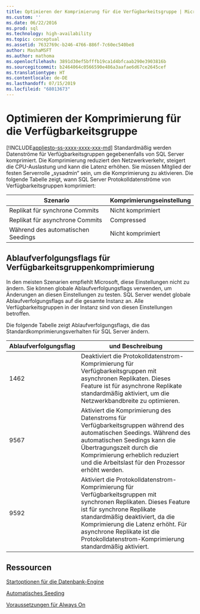 ```yaml
---
title: Optimieren der Komprimierung für die Verfügbarkeitsgruppe | Microsoft-Dokumentation
ms.custom: ''
ms.date: 06/22/2016
ms.prod: sql
ms.technology: high-availability
ms.topic: conceptual
ms.assetid: 7632769c-b246-4766-886f-7c60ec540be8
author: MashaMSFT
ms.author: mathoma
ms.openlocfilehash: 3891d30ef5bfffb19ca1d4bfcaab290e3903816b
ms.sourcegitcommit: b2464064c0566590e486a3aafae6d67ce2645cef
ms.translationtype: HT
ms.contentlocale: de-DE
ms.lasthandoff: 07/15/2019
ms.locfileid: "68013673"
---
```

# <a name="tune-compression-for-availability-group"></a>Optimieren der Komprimierung für die Verfügbarkeitsgruppe
[!INCLUDE[appliesto-ss-xxxx-xxxx-xxx-md](../../../includes/appliesto-ss-xxxx-xxxx-xxx-md.md)]
Standardmäßig werden Datenströme für Verfügbarkeitsgruppen gegebenenfalls von SQL Server komprimiert. Die Komprimierung reduziert den Netzwerkverkehr, steigert die CPU-Auslastung und kann die Latenz erhöhen. Sie müssen Mitglied der festen Serverrolle „sysadmin“ sein, um die Komprimierung zu aktivieren. Die folgende Tabelle zeigt, wann SQL Server Protokolldatenströme von Verfügbarkeitsgruppen komprimiert:

| Szenario | Komprimierungseinstellung
| ---- | ----
| Replikat für synchrone Commits | Nicht komprimiert
| Replikat für asynchrone Commits | Compressed
| Während des automatischen Seedings | Nicht komprimiert

## <a name="trace-flags-for-availability-group-compression"></a>Ablaufverfolgungsflags für Verfügbarkeitsgruppenkomprimierung 

In den meisten Szenarien empfiehlt Microsoft, diese Einstellungen nicht zu ändern. Sie können globale Ablaufverfolgungsflags verwenden, um Änderungen an diesen Einstellungen zu testen. SQL Server wendet globale Ablaufverfolgungsflags auf die gesamte Instanz an. Alle Verfügbarkeitsgruppen in der Instanz sind von diesen Einstellungen betroffen.  

Die folgende Tabelle zeigt Ablaufverfolgungsflags, die das Standardkomprimierungsverhalten für SQL Server ändern. 

Ablaufverfolgungsflag | und Beschreibung
------------- | -------------
1462          | Deaktiviert die Protokolldatenstrom-Komprimierung für Verfügbarkeitsgruppen mit asynchronen Replikaten. Dieses Feature ist für asynchrone Replikate standardmäßig aktiviert, um die Netzwerkbandbreite zu optimieren.
9567          | Aktiviert die Komprimierung des Datenstroms für Verfügbarkeitsgruppen während des automatischen Seedings. Während des automatischen Seedings kann die Übertragungszeit durch die Komprimierung erheblich reduziert und die Arbeitslast für den Prozessor erhöht werden.
9592          | Aktiviert die Protokolldatenstrom-Komprimierung für Verfügbarkeitsgruppen mit synchronen Replikaten. Dieses Feature ist für synchrone Replikate standardmäßig deaktiviert, da die Komprimierung die Latenz erhöht. Für asynchrone Replikate ist die Protokolldatenstrom-Komprimierung standardmäßig aktiviert.


## <a name="resources"></a>Ressourcen


[Startoptionen für die Datenbank-Engine](../../../database-engine/configure-windows/database-engine-service-startup-options.md)

[Automatisches Seeding](https://msdn.microsoft.com/library/mt735149(SQL.130).aspx)

[Voraussetzungen für Always On](prereqs-restrictions-recommendations-always-on-availability.md) 
